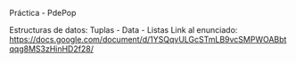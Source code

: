 Práctica - PdePop

Estructuras de datos: Tuplas - Data - Listas
Link al enunciado: https://docs.google.com/document/d/1YSQqvULGcSTmLB9vcSMPWOABbtqqg8MS3zHinHD2f28/
